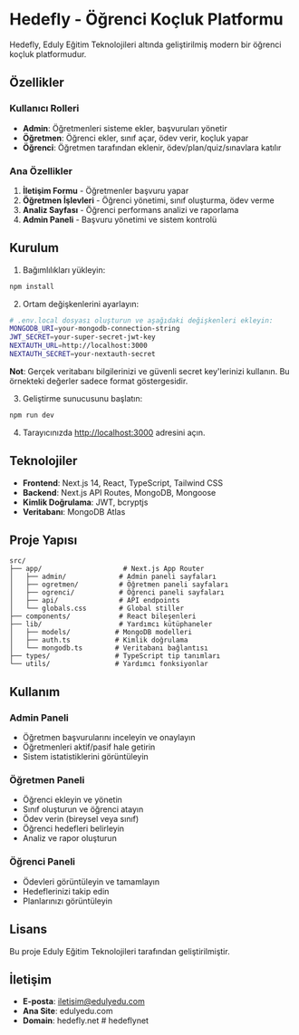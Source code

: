 # Hedefly - Öğrenci Koçluk Platformu

Hedefly, Eduly Eğitim Teknolojileri altında geliştirilmiş modern bir öğrenci koçluk platformudur.

## Özellikler

### Kullanıcı Rolleri
- **Admin**: Öğretmenleri sisteme ekler, başvuruları yönetir
- **Öğretmen**: Öğrenci ekler, sınıf açar, ödev verir, koçluk yapar
- **Öğrenci**: Öğretmen tarafından eklenir, ödev/plan/quiz/sınavlara katılır

### Ana Özellikler
1. **İletişim Formu** - Öğretmenler başvuru yapar
2. **Öğretmen İşlevleri** - Öğrenci yönetimi, sınıf oluşturma, ödev verme
3. **Analiz Sayfası** - Öğrenci performans analizi ve raporlama
4. **Admin Paneli** - Başvuru yönetimi ve sistem kontrolü

## Kurulum

1. Bağımlılıkları yükleyin:
```bash
npm install
```

2. Ortam değişkenlerini ayarlayın:
```bash
# .env.local dosyası oluşturun ve aşağıdaki değişkenleri ekleyin:
MONGODB_URI=your-mongodb-connection-string
JWT_SECRET=your-super-secret-jwt-key
NEXTAUTH_URL=http://localhost:3000
NEXTAUTH_SECRET=your-nextauth-secret
```

**Not**: Gerçek veritabanı bilgilerinizi ve güvenli secret key'lerinizi kullanın. Bu örnekteki değerler sadece format göstergesidir.

3. Geliştirme sunucusunu başlatın:
```bash
npm run dev
```

4. Tarayıcınızda [http://localhost:3000](http://localhost:3000) adresini açın.

## Teknolojiler

- **Frontend**: Next.js 14, React, TypeScript, Tailwind CSS
- **Backend**: Next.js API Routes, MongoDB, Mongoose
- **Kimlik Doğrulama**: JWT, bcryptjs
- **Veritabanı**: MongoDB Atlas

## Proje Yapısı

```
src/
├── app/                    # Next.js App Router
│   ├── admin/             # Admin paneli sayfaları
│   ├── ogretmen/          # Öğretmen paneli sayfaları
│   ├── ogrenci/           # Öğrenci paneli sayfaları
│   ├── api/               # API endpoints
│   └── globals.css        # Global stiller
├── components/            # React bileşenleri
├── lib/                   # Yardımcı kütüphaneler
│   ├── models/           # MongoDB modelleri
│   ├── auth.ts           # Kimlik doğrulama
│   └── mongodb.ts        # Veritabanı bağlantısı
├── types/                # TypeScript tip tanımları
└── utils/                # Yardımcı fonksiyonlar
```

## Kullanım

### Admin Paneli
- Öğretmen başvurularını inceleyin ve onaylayın
- Öğretmenleri aktif/pasif hale getirin
- Sistem istatistiklerini görüntüleyin

### Öğretmen Paneli
- Öğrenci ekleyin ve yönetin
- Sınıf oluşturun ve öğrenci atayın
- Ödev verin (bireysel veya sınıf)
- Öğrenci hedefleri belirleyin
- Analiz ve rapor oluşturun

### Öğrenci Paneli
- Ödevleri görüntüleyin ve tamamlayın
- Hedeflerinizi takip edin
- Planlarınızı görüntüleyin

## Lisans

Bu proje Eduly Eğitim Teknolojileri tarafından geliştirilmiştir.

## İletişim

- **E-posta**: iletisim@edulyedu.com
- **Ana Site**: edulyedu.com
- **Domain**: hedefly.net
#   h e d e f l y n e t  
 